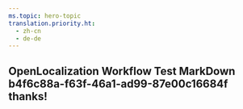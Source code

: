 ```yaml
---
ms.topic: hero-topic
translation.priority.ht: 
  - zh-cn
  - de-de
---
```

## OpenLocalization Workflow Test MarkDown b4f6c88a-f63f-46a1-ad99-87e00c16684f thanks!
